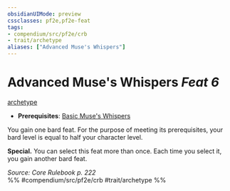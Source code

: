 ```yaml
---
obsidianUIMode: preview
cssclasses: pf2e,pf2e-feat
tags:
- compendium/src/pf2e/crb
- trait/archetype
aliases: ["Advanced Muse's Whispers"]
---
```

# Advanced Muse's Whispers  *Feat 6*  
[archetype](rules/traits/archetype.md "Archetype Feat Trait")  

- **Prerequisites**: [Basic Muse's Whispers](compendium/feats/basic-muses-whispers.md)

You gain one bard feat. For the purpose of meeting its prerequisites, your bard level is equal to half your character level.

**Special.** You can select this feat more than once. Each time you select it, you gain another bard feat.

*Source: Core Rulebook p. 222*  
%% #compendium/src/pf2e/crb #trait/archetype %%